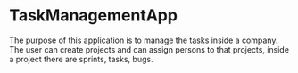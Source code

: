# TaskManagementApp
The purpose of this application is to manage the tasks inside a company. The user can create projects and can assign persons to that projects, inside a project there are sprints, tasks, bugs.